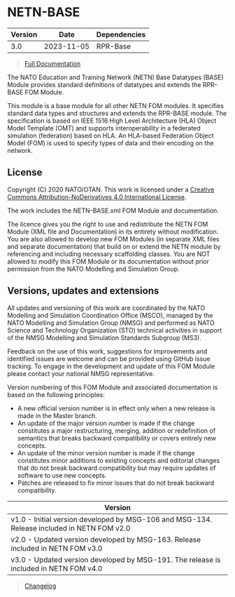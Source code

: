 # NETN-BASE


|Version| Date| Dependencies|
|---|---|---|
|3.0|2023-11-05|RPR-Base|

> [Full Documentation](NETN-BASE.md)

The NATO Education and Training Network (NETN) Base Datatypes (BASE) Module provides standard definitions of datatypes and extends the RPR-BASE FOM Module.

This module is a base module for all other NETN FOM modules. It specifies standard data types and structures and extends the RPR-BASE module. The specification is based on IEEE 1516 High Level Architecture (HLA) Object Model Template (OMT) and supports interoperability in a federated simulation (federation) based on HLA. An HLA-based Federation Object Model (FOM) is used to specify types of data and their encoding on the network.



## License

Copyright (C) 2020 NATO/OTAN. This work is licensed under a [Creative Commons Attribution-NoDerivatives 4.0 International License](LICENCE.md).

The work includes the NETN-BASE.xml FOM Module and documentation.

The licence gives you the right to use and redistribute the NETN FOM Module (XML file and Documentation) in its entirety without modification. You are also allowed to develop new FOM Modules (in separate XML files and separate documentation) that build on or extend the NETN module by referencing and including necessary scaffolding classes. You are NOT allowed to modify this FOM Module or its documentation without prior permission from the NATO Modelling and Simulation Group.

## Versions, updates and extensions

All updates and versioning of this work are coordinated by the NATO Modelling and Simulation Coordination Office (MSCO), managed by the NATO Modelling and Simulation Group (NMSG) and performed as NATO Science and Technology Organization (STO) technical activities in support of the NMSG Modelling and Simulation Standards Subgroup (MS3).

Feedback on the use of this work, suggestions for improvements and identified issues are welcome and can be provided using GitHub issue tracking. To engage in the development and update of this FOM Module please contact your national NMSG representative.

Version numbering of this FOM Module and associated documentation is based on the following principles:

* A new official version number is in effect only when a new release is made in the Master branch.
* An update of the major version number is made if the change constitutes a major restructuring, merging, addition or redefinition of semantics that breaks backward compatibility or covers entirely new concepts.
* An update of the minor version number is made if the change constitutes minor additions to existing concepts and editorial changes that do not break backward compatibility but may require updates of software to use new concepts.
* Patches are released to fix minor issues that do not break backward compatibility.

|Version|
|---|
|v1.0 - Initial version developed by MSG-106 and MSG-134. Release included in NETN FOM v2.0|
|v2.0 - Updated version developed by MSG-163. Release included in NETN FOM v3.0|
|v3.0 - Updated version developed by MSG-191. The release is included in NETN FOM v4.0|

> [Changelog](changelog.md)

